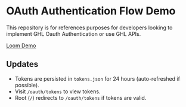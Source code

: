 # OAuth Authentication Flow Demo

This repository is for references purposes for developers looking to implement GHL Oauth Authentication or use GHL APIs.

[Loom Demo](https://www.loom.com/share/61fbbc8cd0604d70ad6c1c3475bbffa4)

## Updates
- Tokens are persisted in `tokens.json` for 24 hours (auto-refreshed if possible).
- Visit `/oauth/tokens` to view tokens.
- Root (`/`) redirects to `/oauth/tokens` if tokens are valid.